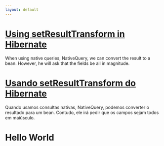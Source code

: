 ```yaml
---
layout: default
---
```


# [](#header-1)[Using setResultTransform in Hibernate](set-result-transform-en)
When using native queries, NativeQuery, we can convert the result to a bean. However, he will ask that the fields be all in magnitude.

# [](#header-1)[Usando setResultTransform do Hibernate](set-result-transform)
Quando usamos consultas nativas, NativeQuery, podemos converter o resultado para um bean. Contudo, ele irá pedir que os campos sejam todos em maiúsculo. 


# [](#header-1)Hello World

